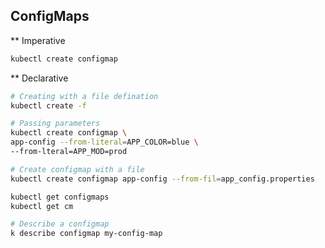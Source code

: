## ConfigMaps


** Imperative
```bash
kubectl create configmap
```

** Declarative
```bash
# Creating with a file defination
kubectl create -f

# Passing parameters
kubectl create configmap \
app-config --from-literal=APP_COLOR=blue \
--from-lteral=APP_MOD=prod

# Create configmap with a file
kubectl create configmap app-config --from-fil=app_config.properties

```

```bash
kubectl get configmaps
kubectl get cm

# Describe a configmap
k describe configmap my-config-map

```